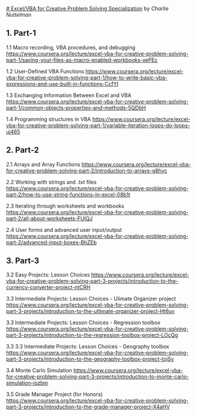 [# Excel/VBA for Creative Problem Solving Specialization](https://www.coursera.org/specializations/excel-vba-creative-problem-solving)
by *Charlie Nuttelman*

## 1. Part-1
1.1 Macro recording, VBA procedures, and debugging
https://www.coursera.org/lecture/excel-vba-for-creative-problem-solving-part-1/saving-your-files-as-macro-enabled-workbooks-xePEc

1.2 User-Defined VBA Functions
https://www.coursera.org/lecture/excel-vba-for-creative-problem-solving-part-1/how-to-write-basic-vba-expressions-and-use-built-in-functions-CcfYI

1.3 Exchanging Information Between Excel and VBA
https://www.coursera.org/lecture/excel-vba-for-creative-problem-solving-part-1/common-objects-properties-and-methods-5QDbH

1.4 Programming structures in VBA
https://www.coursera.org/lecture/excel-vba-for-creative-problem-solving-part-1/variable-iteration-loops-do-loops-ui465


## 2. Part-2

2.1 Arrays and Array Functions
https://www.coursera.org/lecture/excel-vba-for-creative-problem-solving-part-2/introduction-to-arrays-g8hyc

2.2 Working with strings and .txt files
https://www.coursera.org/lecture/excel-vba-for-creative-problem-solving-part-2/how-to-use-string-functions-in-excel-08b1t

2.3 Iterating through worksheets and workbooks
https://www.coursera.org/lecture/excel-vba-for-creative-problem-solving-part-2/all-about-worksheets-FUIQJ

2.4 User forms and advanced user input/output
https://www.coursera.org/lecture/excel-vba-for-creative-problem-solving-part-2/advanced-input-boxes-BhZEb

## 3. Part-3

3.2 Easy Projects: Lesson Choices
https://www.coursera.org/lecture/excel-vba-for-creative-problem-solving-part-3-projects/introduction-to-the-currency-converter-project-ntCRH

3.3 Intermediate Projects: Lesson Choices - Ulimate Organizer project
https://www.coursera.org/lecture/excel-vba-for-creative-problem-solving-part-3-projects/introduction-to-the-ultimate-organizer-project-Ht6uv

3.3 Intermediate Projects: Lesson Choices - Regression toolbox
https://www.coursera.org/lecture/excel-vba-for-creative-problem-solving-part-3-projects/introduction-to-the-regression-toolbox-project-LOcQg

3.3 3.3 Intermediate Projects: Lesson Choices - Geography toolbox
https://www.coursera.org/lecture/excel-vba-for-creative-problem-solving-part-3-projects/introduction-to-the-geography-toolbox-project-tojSy

3.4 Monte Carlo Simulation
https://www.coursera.org/lecture/excel-vba-for-creative-problem-solving-part-3-projects/introduction-to-monte-carlo-simulation-iozbm

3.5 Grade Manager Project (for Honors)
https://www.coursera.org/lecture/excel-vba-for-creative-problem-solving-part-3-projects/introduction-to-the-grade-manager-project-X4aHV
